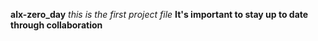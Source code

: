 **alx-zero_day**
*this is the first project file*
**It's important to stay up to date through collaboration**
